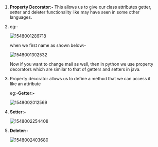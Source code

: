 1. **Property Decorator:-** This allows us to give our class attributes getter, setter and deleter functionality like may have seen in some other languages.

2. eg:-

   ![1548001286718](C:\Users\lchitrag\AppData\Roaming\Typora\typora-user-images\1548001286718.png) 

   when we first name as shown below:-

   ![1548001302532](C:\Users\lchitrag\AppData\Roaming\Typora\typora-user-images\1548001302532.png)

    Now if you want to change mail as well, then in python we use property decorators which are similar to that of getters and setters in java.

3. Property decorator allows us to define a method that we can access it like an attribute

   eg:-**Getter:-**

   ![1548002012569](C:\Users\lchitrag\AppData\Roaming\Typora\typora-user-images\1548002012569.png) 

4. **Setter:-**

   ![1548002254408](C:\Users\lchitrag\AppData\Roaming\Typora\typora-user-images\1548002254408.png) 

5. **Deleter:-**

   ![1548002403680](C:\Users\lchitrag\AppData\Roaming\Typora\typora-user-images\1548002403680.png)